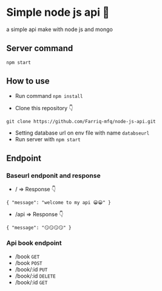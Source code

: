 # Simple node js api 🛴

a simple api make with node js and mongo

## Server command

```
npm start
```

## How to use

- Run command `npm install`

- Clone this repository 👇

```
git clone https://github.com/Farriq-mfq/node-js-api.git
```

- Setting database url on env file with name `databseurl`
- Run server with `npm start`

## Endpoint

### Baseurl endponit and response

- / => Response 👇

`{ "message": "welcome to my api 😀😀" }`

- /api => Response 👇

`{ "message": "😏😏😏😏" }`

### Api book endpoint

- /book `GET`
- /book `POST`
- /book/:id `PUT`
- /book/:id `DELETE`
- /book/:id `GET`
